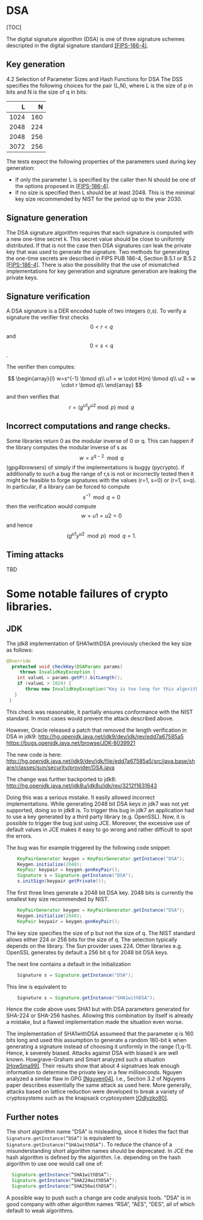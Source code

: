# DSA

[TOC]

The digital signature algorithm (DSA) is one of three signature schemes
descripted in the digital signature standard [[FIPS-186-4]](bib.md#fips-186-4).

## Key generation

4.2 Selection of Parameter Sizes and Hash Functions for DSA The DSS specifies
the following choices for the pair (L,N), where L is the size of p in bits and N
is the size of q in bits:

L    | N
---: | --:
1024 | 160
2048 | 224
2048 | 256
3072 | 256

The tests expect the following properties of the parameters used during key
generation:

*   If only the parameter L is specified by the caller then N should be one of
    the options proposed in [[FIPS-186-4]](bib.md#fips-186-4).
*   If no size is specified then L should be at least 2048. This is the minimal
    key size recommended by NIST for the period up to the year 2030.

## Signature generation

The DSA signature algorithm requires that each signature is computed with a new
one-time secret k. This secret value should be close to uniformly distributed.
If that is not the case then DSA signatures can leak the private key that was
used to generate the signature. Two methods for generating the one-time secrets
are described in FIPS PUB 186-4, Section B.5.1 or B.5.2
[[FIPS-186-4]](bib.md#fips-186-4). There is also the possibility that the use of
mismatched implementations for key generation and signature generation are
leaking the private keys.

## Signature verification

A DSA signature is a DER encoded tuple of two integers (r,s). To verify a
signature the verifier first checks $$0 < r < q$$ and $$0 < s < q$$.
<!-- Some libraries don't check that r and s are integers.-->
The verifier then computes:

$$
\begin{array}{l}
w=s^{-1} \bmod q\\
u1 = w \cdot H(m) \bmod q\\
u2 = w \cdot r \bmod q\\
\end{array}
$$

and then verifies that $$r = (g^{u1}y^{u2} \bmod p) \bmod q$$

## Incorrect computations and range checks.

Some libraries return 0 as the modular inverse of 0 or q. This can happen if the
library computes the modular inverse of s as $$w=s^{q-2} \mod q$$ (gpg4browsers)
of simply if the implementations is buggy (pycrypto). if additionally to such a
bug the range of r,s is not or incorrectly tested then it might be feasible to
forge signatures with the values (r=1, s=0) or (r=1, s=q). In particular, if a
library can be forced to compute $$s^{-1} \mod q = 0$$ then the verification
would compute $$ w = u1 = u2 = 0 $$ and hence $$ (g^{u1}y^{u2} \mod p) \mod q =
1 .$$

## Timing attacks

TBD

# Some notable failures of crypto libraries.

## JDK

The jdk8 implementation of SHA1withDSA previously checked the key size as
follows:

```java
@Override
  protected void checkKey(DSAParams params)
     throws InvalidKeyException {
    int valueL = params.getP().bitLength();
    if (valueL > 1024) {
       throw new InvalidKeyException("Key is too long for this algorithm");
   }
 }
```

This check was reasonable, it partially ensures conformance with the NIST
standard. In most cases would prevent the attack described above.

However, Oracle released a patch that removed the length verification in DSA in
jdk9: http://hg.openjdk.java.net/jdk9/dev/jdk/rev/edd7a67585a5
https://bugs.openjdk.java.net/browse/JDK-8039921

The new code is here:
http://hg.openjdk.java.net/jdk9/dev/jdk/file/edd7a67585a5/src/java.base/share/classes/sun/security/provider/DSA.java

The change was further backported to jdk8:
http://hg.openjdk.java.net/jdk8u/jdk8u/jdk/rev/3212f1631643

Doing this was a serious mistake. It easily allowed incorrect implementations.
While generating 2048 bit DSA keys in jdk7 was not yet supported, doing so in
jdk8 is. To trigger this bug in jdk7 an application had to use a key generated
by a third party library (e.g. OpenSSL). Now, it is possible to trigger the bug
just using JCE. Moreover, the excessive use of default values in JCE makes it
easy to go wrong and rather difficult to spot the errors.

The bug was for example triggered by the following code snippet:

```java
    KeyPairGenerator keygen = KeyPairGenerator.getInstance("DSA");
    Keygen.initialize(2048);
    KeyPair keypair = keygen.genKeyPair();
    Signature s = Signature.getInstance("DSA");
    s.initSign(keypair.getPrivate());
```

The first three lines generate a 2048 bit DSA key. 2048 bits is currently the
smallest key size recommended by NIST.

```java
    KeyPairGenerator keygen = KeyPairGenerator.getInstance("DSA");
    Keygen.initialize(2048);
    KeyPair keypair = keygen.genKeyPair();
```

The key size specifies the size of p but not the size of q. The NIST standard
allows either 224 or 256 bits for the size of q. The selection typically depends
on the library. The Sun provider uses 224. Other libraries e.g. OpenSSL
generates by default a 256 bit q for 2048 bit DSA keys.

The next line contains a default in the initialization

```java
    Signature s = Signature.getInstance("DSA");
```

This line is equivalent to

```java
    Signature s = Signature.getInstance("SHA1withDSA");
```

Hence the code above uses SHA1 but with DSA parameters generated for SHA-224 or
SHA-256 hashes. Allowing this combination by itself is already a mistake, but a
flawed implementation made the situation even worse.

The implementation of SHA1withDSA assumeed that the parameter q is 160 bits long
and used this assumption to generate a random 160-bit k when generating a
signature instead of choosing it uniformly in the range (1,q-1). Hence, k
severely biased. Attacks against DSA with biased k are well known.
Howgrave-Graham and Smart analyzed such a situation
[[HowSma99]](bib.md#howsma99). Their results show that about 4 signatrues leak
enough information to determine the private key in a few milliseconds. Nguyen
analyzed a similar flaw in GPG [[Nguyen04]](bib.md#nguyen04). I.e., Section 3.2
of Nguyens paper describes essentially the same attack as used here. More
generally, attacks based on lattice reduction were developed to break a variety
of cryptosystems such as the knapsack cryptosystem
[[Odlyzko90]](bib.md#odlyzko90).

## Further notes

The short algorithm name “DSA” is misleading, since it hides the fact that
`Signature.getInstance(“DSA”)` is equivalent to
`Signature.getInstance(“SHA1withDSA”)`. To reduce the chance of a
misunderstanding short algorithm names should be deprecated. In JCE the hash
algorithm is defined by the algorithm. I.e. depending on the hash algorithm to
use one would call one of:

```java
  Signature.getInstance(“SHA1withDSA”);
  Signature.getInstance(“SHA224withDSA”);
  Signature.getInstance(“SHA256withDSA”);
```

A possible way to push such a change are code analysis tools. "DSA" is in good
company with other algorithm names “RSA”, “AES”, “DES”, all of which default to
weak algorithms.
